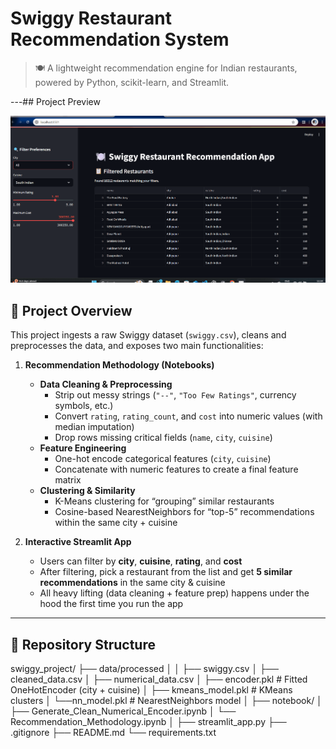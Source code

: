 # Swiggy Restaurant Recommendation System

> 🍽️ A lightweight recommendation engine for Indian restaurants, powered by Python, scikit-learn, and Streamlit.

---## Project Preview

![App Preview](preview.gif)


## 🚀 Project Overview

This project ingests a raw Swiggy dataset (`swiggy.csv`), cleans and preprocesses the data, and exposes two main functionalities:

1. **Recommendation Methodology (Notebooks)**  
   - **Data Cleaning & Preprocessing**  
     - Strip out messy strings (`"--"`, `"Too Few Ratings"`, currency symbols, etc.)  
     - Convert `rating`, `rating_count`, and `cost` into numeric values (with median imputation)  
     - Drop rows missing critical fields (`name`, `city`, `cuisine`)  
   - **Feature Engineering**  
     - One-hot encode categorical features (`city`, `cuisine`)  
     - Concatenate with numeric features to create a final feature matrix  
   - **Clustering & Similarity**  
     - K-Means clustering for “grouping” similar restaurants  
     - Cosine-based NearestNeighbors for “top-5” recommendations within the same city + cuisine  

2. **Interactive Streamlit App**  
   - Users can filter by **city**, **cuisine**, **rating**, and **cost**  
   - After filtering, pick a restaurant from the list and get **5 similar recommendations** in the same city & cuisine  
   - All heavy lifting (data cleaning + feature prep) happens under the hood the first time you run the app

---

## 📂 Repository Structure
swiggy_project/
├── data/processed
│
│    ├── swiggy.csv 
│    ├── cleaned_data.csv 
│    ├── numerical_data.csv 
│    ├── encoder.pkl # Fitted OneHotEncoder (city + cuisine)
│    ├── kmeans_model.pkl # KMeans clusters
│    └──nn_model.pkl # NearestNeighbors model 
│ 
├── notebook/
│ ├── Generate_Clean_Numerical_Encoder.ipynb
│ └──  Recommendation_Methodology.ipynb
│ 
├── streamlit_app.py 
├── .gitignore
├── README.md
└── requirements.txt 
